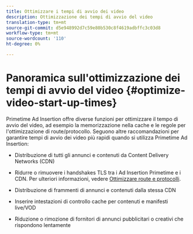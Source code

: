 ```yaml
---
title: Ottimizzare i tempi di avvio dei video
description: Ottimizzazione dei tempi di avvio del video
translation-type: tm+mt
source-git-commit: d5e948992d7c59e80b530c8f4619adbffc3c03d8
workflow-type: tm+mt
source-wordcount: '110'
ht-degree: 0%

---
```



# Panoramica sull&#39;ottimizzazione dei tempi di avvio del video {#optimize-video-start-up-times}

Primetime  Ad Insertion offre diverse funzioni per ottimizzare il tempo di avvio del video, ad esempio la memorizzazione nella cache e le regole per l&#39;ottimizzazione di route/protocollo. Seguono altre raccomandazioni per garantire tempi di avvio dei video più rapidi quando si utilizza Primetime  Ad Insertion:

* Distribuzione di tutti gli annunci e contenuti da Content Delivery Networks (CDN)

* Ridurre o rimuovere i handshakes TLS tra i Ad Insertion Primetime  e i CDN. Per ulteriori informazioni, vedere [Ottimizzare route e protocolli](optimize-routes-protocols.md).

* Distribuzione di frammenti di annunci e contenuti dalla stessa CDN

* Inserire intestazioni di controllo cache per contenuti e manifesti live/VOD

* Riduzione o rimozione di fornitori di annunci pubblicitari o creativi che rispondono lentamente
